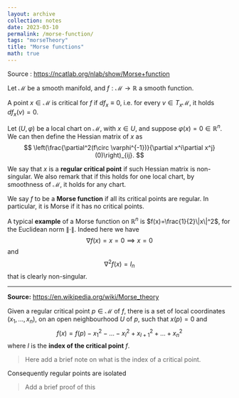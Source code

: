 ```yaml
---
layout: archive
collection: notes
date: 2023-03-10
permalink: /morse-function/
tags: "morseTheory"
title: "Morse functions"
math: true
---
```


Source : https://ncatlab.org/nlab/show/Morse+function

Let $\mathcal{M}$ be a smooth manifold, and $f:\mathcal{M}\rightarrow\mathbb{R}$ a smooth function. 

A point $x\in\mathcal{M}$ is critical for $f$ if $df_x\equiv 0$, i.e. for every $v\in T_x\mathcal{M}$, it holds $df_x(v)=0$.

Let $(U,\varphi)$ be a local chart on $\mathcal{M}$, with $x\in U$, and suppose $\varphi(x)=0\in\mathbb{R}^n$. We can then define the Hessian matrix of $x$ as
$$
\left(\frac{\partial^2(f\circ \varphi^{-1})}{\partial x^i\partial x^j}(0)\right)_{ij}.
$$

We say that $x$ is a **regular critical point** if such Hessian matrix is non-singular. We also remark that if this holds for one local chart, by smoothness of $\mathcal{M}$, it holds for any chart.

We say $f$ to be a **Morse function** if all its critical points are regular. In particular, it is Morse if it has no critical points.

A typical **example** of a Morse function on $\mathbb{R}^n$ is $f(x)=\frac{1}{2}\|x\|^2$, for the Euclidean norm $\|\cdot\|$. Indeed here we have
$$
\nabla f(x)=x = 0\implies x=0
$$ 
and 
$$
\nabla^2 f(x) = I_n
$$
that is clearly non-singular.

---

**Source:** https://en.wikipedia.org/wiki/Morse_theory

Given a regular critical point $p\in\mathcal{M}$ of $f$, there is a set of local coordinates $(x_1,...,x_n)$, on an open neighbourhood $U$ of $p$, such that $x(p)=0$ and
$$
f(x)= f(p) - x_1^2 - ... -x_{I}^2 + x_{I+1}^2+...+x_n^2 
$$
where $I$ is the **index of the critical point** $f$.

>Here add a brief note on what is the index of a critical point.

Consequently regular points are isolated
> Add a brief proof of this
